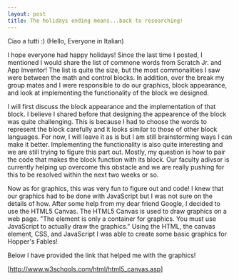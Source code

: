 ```yaml
---
layout: post
title: The holidays ending means...back to researching! 
---
```


Ciao a tutti :) (Hello, Everyone in Italian)

I hope everyone had happy holidays! Since the last time I posted, I mentioned I would share the list of commone words from Scratch Jr. and 
App Inventor! The list is quite the size, but the most commonalities I saw were between the math and control blocks. In addition, over the 
break my group mates and I were responsible to do our graphics, block appearance, and look at implementing the functionality of the block 
we designed. 

I will first discuss the block appearance and the implementation of that block. I believe I shared before that designing the appearence of 
the block was quite challenging. This is because I had to choose the words to represent the block carefully and it looks similar to those 
of other block languages. For now, I will leave it as is but I am still brainstorming ways I can make it better. Implementing the 
functionality is also quite interesting and we are still trying to figure this part out. Mostly, my question is how to pair the code that 
makes the block function with its block. Our faculty adivsor is currently helping up overcome this obstacle and we are really pushing for 
this to be resolved within the next two weeks or so.

Now as for graphics, this was very fun to figure out and code! I knew that our graphics had to be done with JavaScript but I was not sure 
on the details of how. After some help from my dear friend Google, I decided to use the HTML5 Canvas. The HTML5 Canvas is used to draw 
graphics on a web page. "The <canvas> element is only a container for graphics. You must use JavaScript to actually draw the graphics." 
Using the HTML, the canvas element, CSS, and JavaScript I was able to create some basic graphics for Hopper's Fables! 

Below I have provided the link that helped me with the graphics!

[http://www.w3schools.com/html/html5_canvas.asp]
